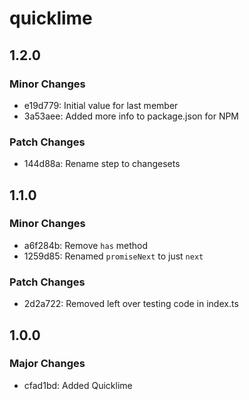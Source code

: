 # quicklime

## 1.2.0

### Minor Changes

- e19d779: Initial value for last member
- 3a53aee: Added more info to package.json for NPM

### Patch Changes

- 144d88a: Rename step to changesets

## 1.1.0

### Minor Changes

- a6f284b: Remove `has` method
- 1259d85: Renamed `promiseNext` to just `next`

### Patch Changes

- 2d2a722: Removed left over testing code in index.ts

## 1.0.0

### Major Changes

- cfad1bd: Added Quicklime
